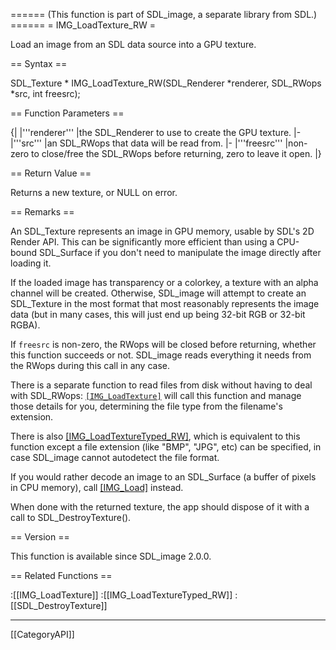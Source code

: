 ====== (This function is part of SDL_image, a separate library from SDL.) ======
= IMG_LoadTexture_RW =

Load an image from an SDL data source into a GPU texture.

== Syntax ==

<syntaxhighlight lang='c'>
SDL_Texture * IMG_LoadTexture_RW(SDL_Renderer *renderer, SDL_RWops *src, int freesrc);
</syntaxhighlight>

== Function Parameters ==

{|
|'''renderer'''
|the SDL_Renderer to use to create the GPU texture.
|-
|'''src'''
|an SDL_RWops that data will be read from.
|-
|'''freesrc'''
|non-zero to close/free the SDL_RWops before returning, zero to leave it open.
|}

== Return Value ==

Returns a new texture, or NULL on error.

== Remarks ==

An SDL_Texture represents an image in GPU memory, usable by SDL's 2D Render
API. This can be significantly more efficient than using a CPU-bound
SDL_Surface if you don't need to manipulate the image directly after
loading it.

If the loaded image has transparency or a colorkey, a texture with an alpha
channel will be created. Otherwise, SDL_image will attempt to create an
SDL_Texture in the most format that most reasonably represents the image
data (but in many cases, this will just end up being 32-bit RGB or 32-bit
RGBA).

If <code>freesrc</code> is non-zero, the RWops will be closed before
returning, whether this function succeeds or not. SDL_image reads
everything it needs from the RWops during this call in any case.

There is a separate function to read files from disk without having to deal
with SDL_RWops: <code>[[IMG_LoadTexture]](renderer, "filename.jpg")</code>
will call this function and manage those details for you, determining the
file type from the filename's extension.

There is also [[IMG_LoadTextureTyped_RW]](), which is equivalent to this
function except a file extension (like "BMP", "JPG", etc) can be specified,
in case SDL_image cannot autodetect the file format.

If you would rather decode an image to an SDL_Surface (a buffer of pixels
in CPU memory), call [[IMG_Load]]() instead.

When done with the returned texture, the app should dispose of it with a
call to SDL_DestroyTexture().

== Version ==

This function is available since SDL_image 2.0.0.

== Related Functions ==

:[[IMG_LoadTexture]]
:[[IMG_LoadTextureTyped_RW]]
:[[SDL_DestroyTexture]]

----
[[CategoryAPI]]


